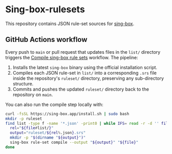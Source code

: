 # Sing-box-rulesets

This repository contains JSON rule-set sources for [sing-box](https://sing-box.sagernet.org/).

## GitHub Actions workflow

Every push to `main` or pull request that updates files in the `list/` directory triggers the
[Compile sing-box rule sets](.github/workflows/compile-rule-sets.yml) workflow. The pipeline:

1. Installs the latest `sing-box` binary using the official installation script.
2. Compiles each JSON rule-set in `list/` into a corresponding `.srs` file inside the repository's `ruleset/` directory, preserving any sub-directory structure.
3. Commits and pushes the updated `ruleset/` directory back to the repository on `main`.

You can also run the compile step locally with:

```bash
curl -fsSL https://sing-box.app/install.sh | sudo bash
mkdir -p ruleset
find list -type f -name '*.json' -print0 | while IFS= read -r -d '' file; do
  rel="${file#list/}"
  output="ruleset/${rel%.json}.srs"
  mkdir -p "$(dirname "${output}")"
  sing-box rule-set compile --output "${output}" "${file}"
done
```
#
